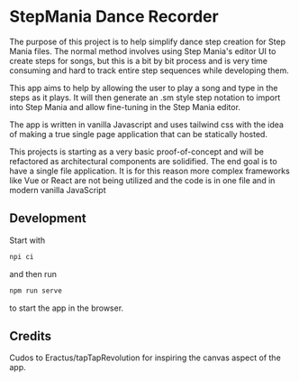 # StepMania Dance Recorder

The purpose of this project is to help simplify dance step creation for Step Mania files.
The normal method involves using Step Mania's editor UI to create steps for songs, but this is a bit by bit process and is very time consuming and hard to track entire step sequences while developing them.

This app aims to help by allowing the user to play a song and type in the steps as it plays. It will then generate an .sm style step notation to import into Step Mania and allow fine-tuning in the Step Mania editor.

The app is written in vanilla Javascript and uses tailwind css with the idea of making a true single page application that can be statically hosted.

This projects is starting as a very basic proof-of-concept and will be refactored as architectural components are solidified. The end goal is to have a single file application. It is for this reason more complex frameworks like Vue or React are not being utilized and the code is in one file and in modern vanilla JavaScript

## Development

Start with 

```bash
npi ci
```

and then run 

```bash
npm run serve
```

to start the app in the browser.

## Credits

Cudos to Eractus/tapTapRevolution for inspiring the canvas aspect of the app.
